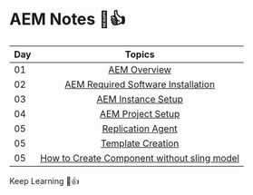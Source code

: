 # AEM Notes 🩷👍

| Day |   Topics     | 
| ----- | :------------------: |
| 01    |  [ AEM Overview](./AEM-Notes/01_AEM_Overview.md) |
| 02    |  [ AEM Required Software Installation](./AEM-Notes/02_Software_Installations.md) |
| 03    |  [ AEM Instance Setup](./AEM-Notes/03_AEM_Instances_Setup.md) |
| 04    |  [ AEM Project Setup](./AEM-Notes/04_AEM_Project_Setup.md) |
| 05    |  [ Replication Agent](./AEM-Notes/05_Replication&ReverseReplication.md) |
| 05    |  [ Template Creation](./AEM-Notes/06_Templates.md) |
| 05    |  [ How to Create Component without sling model](./AEM-Notes/07_Create_Component.md) |

Keep Learning 🩷👍

